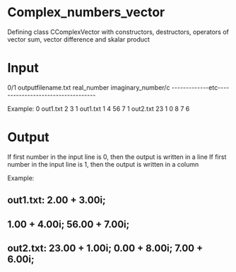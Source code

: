 # Complex_numbers_vector
Defining class CComplexVector with constructors, destructors, operators of vector sum, vector difference and skalar product

# Input
0/1 outputfilename.txt real_number imaginary_number/c
-------------etc-----------------------------------

Example: 
0 out1.txt 2 3
1 out1.txt 1 4 56 7
1 out2.txt 23 1 0 8 7 6

# Output
If first number in the input line is 0, then the output is written in a line 
If first number in the input line is 1, then the output is written in a column

Example:

out1.txt:
2.00 + 3.00i; 
----------
1.00 + 4.00i;
56.00 + 7.00i;
----------

out2.txt:
23.00 + 1.00i;
0.00 + 8.00i;
7.00 + 6.00i;
----------
